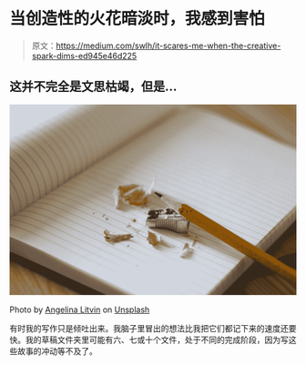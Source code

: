 # 当创造性的火花暗淡时，我感到害怕

> 原文：<https://medium.com/swlh/it-scares-me-when-the-creative-spark-dims-ed945e46d225>

## 这并不完全是文思枯竭，但是…

![](img/d79b9767ecd2b35428d4927d610acd15.png)

Photo by [Angelina Litvin](https://unsplash.com/@linalitvina?utm_source=medium&utm_medium=referral) on [Unsplash](https://unsplash.com?utm_source=medium&utm_medium=referral)

有时我的写作只是倾吐出来。我脑子里冒出的想法比我把它们都记下来的速度还要快。我的草稿文件夹里可能有六、七或十个文件，处于不同的完成阶段，因为写这些故事的冲动等不及了。